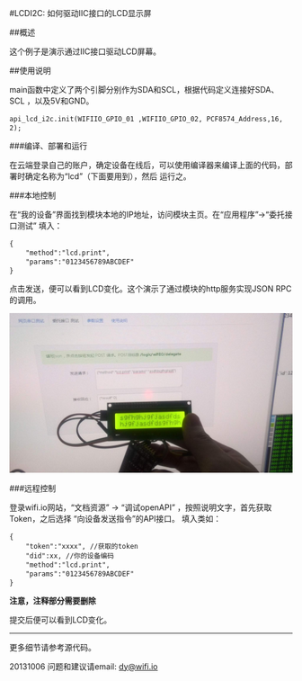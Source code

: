 ﻿#LCDI2C: 如何驱动IIC接口的LCD显示屏


##概述

这个例子是演示通过IIC接口驱动LCD屏幕。


##使用说明

main函数中定义了两个引脚分别作为SDA和SCL，根据代码定义连接好SDA、SCL ，以及5V和GND。

	api_lcd_i2c.init(WIFIIO_GPIO_01 ,WIFIIO_GPIO_02, PCF8574_Address,16, 2);

###编译、部署和运行

在云端登录自己的账户，确定设备在线后，可以使用编译器来编译上面的代码，部署时确定名称为“lcd”（下面要用到），然后 运行之。

###本地控制

在“我的设备”界面找到模块本地的IP地址，访问模块主页。在“应用程序”->“委托接口测试” 填入：

	{
		"method":"lcd.print",
		"params":"0123456789ABCDEF"
	}

点击发送，便可以看到LCD变化。这个演示了通过模块的http服务实现JSON RPC的调用。

![RGB_LED](../../addons_img/lcdi2c_web_test.jpg?raw=true)

###远程控制

登录wifi.io网站，“文档资源” -> “调试openAPI”  ，按照说明文字，首先获取Token，之后选择 “向设备发送指令”的API接口。
填入类如：

	{
		"token":"xxxx", //获取的token
		"did":xx, //你的设备编码
		"method":"lcd.print",
		"params":"0123456789ABCDEF"
	}

**注意，注释部分需要删除**

提交后便可以看到LCD变化。


****

更多细节请参考源代码。

20131006
问题和建议请email: dy@wifi.io 

